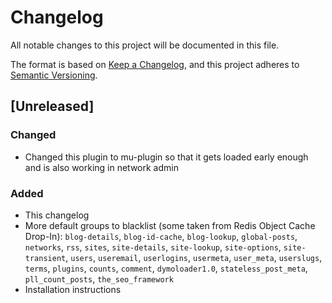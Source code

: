 # Changelog
All notable changes to this project will be documented in this file.

The format is based on [Keep a Changelog](https://keepachangelog.com/en/1.0.0/),
and this project adheres to [Semantic Versioning](https://semver.org/spec/v2.0.0.html).

## [Unreleased]
### Changed
- Changed this plugin to mu-plugin so that it gets loaded early enough and is also working in network admin

### Added
- This changelog
- More default groups to blacklist (some taken from Redis Object Cache Drop-In): `blog-details`, `blog-id-cache`, `blog-lookup`, `global-posts`, `networks`, `rss`, `sites`, `site-details`, `site-lookup`, `site-options`, `site-transient`, `users`, `useremail`, `userlogins`, `usermeta`, `user_meta`, `userslugs`, `terms`, `plugins`, `counts`, `comment`, `dymoloader1.0`, `stateless_post_meta`, `pll_count_posts`, `the_seo_framework`
- Installation instructions
